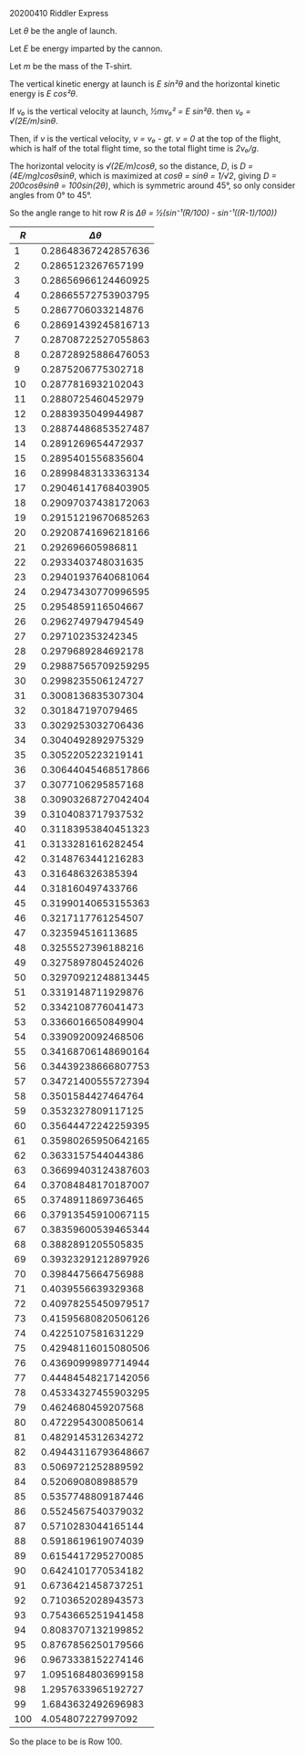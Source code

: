 20200410 Riddler Express

Let _θ_ be the angle of launch.

Let _E_ be energy imparted by the cannon.

Let _m_ be the mass of the T-shirt.

The vertical kinetic energy at launch is _E sin²θ_ and
the horizontal kinetic energy is _E cos²θ_.

If _v₀_ is the vertical velocity at launch, _½mv₀² = E sin²θ_.
then _v₀ = √(2E/m)sinθ_.

Then, if _v_ is the vertical velocity, _v = v₀ - gt_.  _v = 0_
at the top of the flight, which is half of the total flight time,
so the total flight time is _2v₀/g_.

The horizontal velocity is _√(2E/m)cosθ_, so the distance, _D_, is
_D = (4E/mg)cosθsinθ_, which is maximized at _cosθ = sinθ = 1/√2_,
giving _D = 200cosθsinθ = 100sin(2θ)_, which is symmetric around 45°,
so only consider angles from 0° to 45°.

So the angle range to hit row _R_ is
_Δθ = ½(sin⁻¹(R/100) - sin⁻¹((R-1)/100))_

|_R_|_Δθ_|
|---|----|
|1|0.28648367242857636|
|2|0.2865123267657199|
|3|0.28656966124460925|
|4|0.28665572753903795|
|5|0.2867706033214876|
|6|0.28691439245816713|
|7|0.28708722527055863|
|8|0.28728925886476053|
|9|0.2875206775302718|
|10|0.2877816932102043|
|11|0.2880725460452979|
|12|0.2883935049944987|
|13|0.28874486853527487|
|14|0.2891269654472937|
|15|0.2895401556835604|
|16|0.28998483133363134|
|17|0.29046141768403905|
|18|0.29097037438172063|
|19|0.29151219670685263|
|20|0.29208741696218166|
|21|0.292696605986811|
|22|0.2933403748031635|
|23|0.29401937640681064|
|24|0.29473430770996595|
|25|0.2954859116504667|
|26|0.2962749794794549|
|27|0.297102353242345|
|28|0.2979689284692178|
|29|0.29887565709259295|
|30|0.2998235506124727|
|31|0.3008136835307304|
|32|0.301847197079465|
|33|0.3029253032706436|
|34|0.3040492892975329|
|35|0.3052205223219141|
|36|0.30644045468517866|
|37|0.3077106295857168|
|38|0.30903268727042404|
|39|0.3104083717937532|
|40|0.31183953840451323|
|41|0.3133281616282454|
|42|0.3148763441216283|
|43|0.316486326385394|
|44|0.318160497433766|
|45|0.31990140653155363|
|46|0.3217117761254507|
|47|0.323594516113685|
|48|0.3255527396188216|
|49|0.3275897804524026|
|50|0.32970921248813445|
|51|0.3319148711929876|
|52|0.3342108776041473|
|53|0.3366016650849904|
|54|0.3390920092468506|
|55|0.34168706148690164|
|56|0.34439238666807753|
|57|0.34721400555727394|
|58|0.3501584427464764|
|59|0.3532327809117125|
|60|0.35644472242259395|
|61|0.35980265950642165|
|62|0.3633157544044386|
|63|0.36699403124387603|
|64|0.37084848170187007|
|65|0.3748911869736465|
|66|0.37913545910067115|
|67|0.38359600539465344|
|68|0.3882891205505835|
|69|0.39323291212897926|
|70|0.3984475664756988|
|71|0.4039556639329368|
|72|0.40978255450979517|
|73|0.41595680820506126|
|74|0.4225107581631229|
|75|0.42948116015080506|
|76|0.43690999897714944|
|77|0.44484548217142056|
|78|0.45334327455903295|
|79|0.4624680459207568|
|80|0.4722954300850614|
|81|0.4829145312634272|
|82|0.49443116793648667|
|83|0.5069721252889592|
|84|0.520690808988579|
|85|0.5357748809187446|
|86|0.5524567540379032|
|87|0.5710283044165144|
|88|0.5918619619074039|
|89|0.6154417295270085|
|90|0.6424101770534182|
|91|0.6736421458737251|
|92|0.7103652028943573|
|93|0.7543665251941458|
|94|0.8083707132199852|
|95|0.8767856250179566|
|96|0.9673338152274146|
|97|1.0951684803699158|
|98|1.2957633965192727|
|99|1.6843632492696983|
|100|4.054807227997092|

So the place to be is Row 100.
